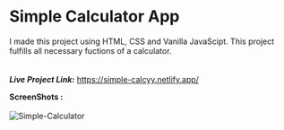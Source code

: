 # Simple Calculator App

I made this project using HTML, CSS and Vanilla JavaScipt. This project fulfills all necessary fuctions of a calculator.
<br/><br/><br/>
****_Live Project Link:_**** https://simple-calcyy.netlify.app/

**ScreenShots :** <br/><br/>
![Simple-Calculator](https://user-images.githubusercontent.com/76047915/182135816-5b0307b6-3b7d-4e36-873f-ac4f52c0d930.png)
